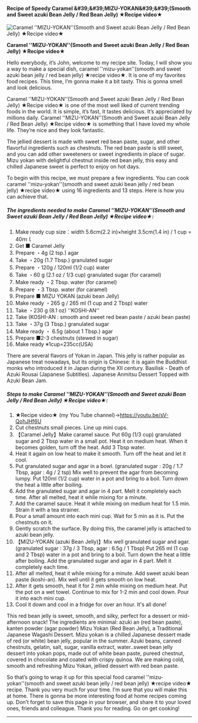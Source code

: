             

#### Recipe of Speedy Caramel &amp;#39;&amp;#39;MIZU-YOKAN&amp;#39;&amp;#39;(Smooth and Sweet azuki Bean Jelly / Red Bean Jelly) ★Recipe video★

![Caramel ''MIZU-YOKAN''(Smooth and Sweet azuki Bean Jelly / Red Bean Jelly) ★Recipe video★](https://img-global.cpcdn.com/recipes/28060d813d13a36a/751x532cq70/caramel-mizu-yokansmooth-and-sweet-azuki-bean-jelly-red-bean-jelly-%e2%98%85recipe-video%e2%98%85-recipe-main-photo.jpg)

**Caramel ''MIZU-YOKAN''(Smooth and Sweet azuki Bean Jelly / Red Bean Jelly) ★Recipe video★**

Hello everybody, it’s John, welcome to my recipe site. Today, I will show you a way to make a special dish, caramel ''mizu-yokan''(smooth and sweet azuki bean jelly / red bean jelly) ★recipe video★. It is one of my favorites food recipes. This time, I’m gonna make it a bit tasty. This is gonna smell and look delicious.

Caramel ''MIZU-YOKAN''(Smooth and Sweet azuki Bean Jelly / Red Bean Jelly) ★Recipe video★ is one of the most well liked of current trending foods in the world. It is simple, it’s fast, it tastes delicious. It’s appreciated by millions daily. Caramel ''MIZU-YOKAN''(Smooth and Sweet azuki Bean Jelly / Red Bean Jelly) ★Recipe video★ is something that I have loved my whole life. They’re nice and they look fantastic.

The jellied dessert is made with sweet red bean paste, sugar, and other flavorful ingredients such as chestnuts. The red bean paste is still sweet, and you can add other sweeteners or sweet ingredients in place of sugar. Mizu yokan with delightful chestnut inside red bean jelly, this easy and chilled Japanese sweet is perfect to enjoy on hot days.

To begin with this recipe, we must prepare a few ingredients. You can cook caramel ''mizu-yokan''(smooth and sweet azuki bean jelly / red bean jelly) ★recipe video★ using 16 ingredients and 13 steps. Here is how you can achieve that.

##### The ingredients needed to make Caramel ''MIZU-YOKAN''(Smooth and Sweet azuki Bean Jelly / Red Bean Jelly) ★Recipe video★:

1.  Make ready cup size：width 5.6cm(2.2 in)×height 3.5cm(1.4 in) / 1 cup = 40ｍｌ
2.  Get ■ Caramel Jelly
3.  Prepare ・4g (2 tsp.) agar
4.  Take ・20g (1.7 Tbsp.) granulated sugar
5.  Prepare ・120g / 120ml (1/2 cup) water
6.  Take ・60 g (2.1 oz / 1/3 cup) granulated sugar (for caramel)
7.  Make ready ・2 Tbsp. water (for caramel)
8.  Prepare ・3 Tbsp. water (for caramel)
9.  Prepare ■ MIZU YOKAN (azuki bean Jelly)
10.  Make ready ・265 g / 265 ml (1 cup and 2 Tbsp) water
11.  Take ・230 g (8.1 oz) ''KOSHI-AN''
12.  Take (KOSHI-AN : smooth and sweet red bean paste / azuki bean paste)
13.  Take ・37g (3 Tbsp.) granulated sugar
14.  Make ready ・ 6.5g (about 1 Tbsp.) agar
15.  Prepare ■2-3 chestnuts (stewed in sugar)
16.  Make ready ※1cup=235cc(USA)

There are several flavors of Yokan in Japan. This jelly is rather popular as Japanese treat nowadays, but its origin is Chinese: it is again the Buddhist monks who introduced it in Japan during the XII century. Basilisk - Death of Azuki Rousai (Japanese Subtitles). Japanese Anmitsu Dessert Topped with Azuki Bean Jam.

##### Steps to make Caramel ''MIZU-YOKAN''(Smooth and Sweet azuki Bean Jelly / Red Bean Jelly) ★Recipe video★:

1.  ★Recipe video★ (my You Tube channel)→https://youtu.be/sV-QohJHf6U
2.  Cut chestnuts small pieces. Line up mini cups.
3.  【Caramel Jelly】Make caramel sauce. Put 60g (1/3 cup) granulated sugar and 2 Tbsp water in a small pot. Heat it on medium heat. When it becomes golden, turn off the heat. Add 3 Tbsp water.
4.  Heat it again on low heat to make it smooth. Turn off the heat and let it cool.
5.  Put granulated sugar and agar in a bowl. (granulated sugar : 20g / 1.7 Tbsp, agar : 4g / 2 tsp) Mix well to prevent the agar from becoming lumpy. Put 120ml (1/2 cup) water in a pot and bring to a boil. Turn down the heat a little after boiling.
6.  Add the granulated sugar and agar in 4 part. Melt it completely each time. After all melted, heat it while mixing for a minute.
7.  Add the caramel sauce. Heat it while mixing on medium heat for 1.5 min. Strain it with a tea strainer.
8.  Pour a small amount into each mini cup. Wait for 5 min as it is. Put the chestnuts on it.
9.  Gently scratch the surface. By doing this, the caramel jelly is attached to azuki bean jelly.
10.  【MIZU-YOKAN (azuki Bean Jelly)】Mix well granulated sugar and agar. (granulated sugar : 37g / 3 Tbsp, agar : 6.5g / 1 Tbsp) Put 265 ml (1 cup and 2 Tbsp) water in a pot and bring to a boil. Turn down the heat a little after boiling. Add the granulated sugar and agar in 4 part. Melt it completely each time.
11.  After all melted, heat it while mixing for a minute. Add sweet azuki bean paste (koshi-an). Mix well until it gets smooth on low heat.
12.  After it gets smooth, heat it for 2 min while mixing on medium heat. Put the pot on a wet towel. Continue to mix for 1-2 min and cool down. Pour it into each mini cup.
13.  Cool it down and cool in a fridge for over an hour. It's all done!

This red bean jelly is sweet, smooth, and silky, perfect for a dessert or mid-afternoon snack! The ingredients are minimal: azuki an (red bean paste), kanten powder (agar powder) Mizu Yokan (Red Bean Jelly), a Traditional Japanese Wagashi Dessert. Mizu yokan is a chilled Japanese dessert made of red (or white) bean jelly, popular in the summer. Azuki beans, canned chestnuts, gelatin, salt, sugar, vanilla extract, water..sweet bean jelly dessert into yokan pops, made out of white bean paste, pureed chestnut, covered in chocolate and coated with crispy quinoa. We are making cold, smooth and refreshing Mizu Yokan, jellied dessert with red bean paste.

So that’s going to wrap it up for this special food caramel ''mizu-yokan''(smooth and sweet azuki bean jelly / red bean jelly) ★recipe video★ recipe. Thank you very much for your time. I’m sure that you will make this at home. There is gonna be more interesting food at home recipes coming up. Don’t forget to save this page in your browser, and share it to your loved ones, friends and colleague. Thank you for reading. Go on get cooking!

* * *